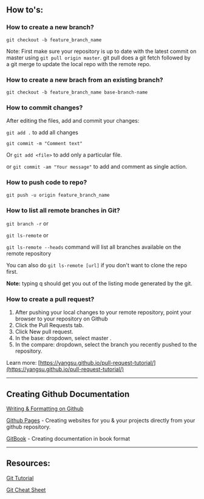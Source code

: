 ## How to's:

### How to create a new branch?

`git checkout -b feature_branch_name`

Note: First make sure your repository is up to date with the latest commit on master using `git pull origin master`. git pull does a git fetch followed by a git merge to update the local repo with the remote repo.

### How to create a new brach from an existing branch?

`git checkout -b feature_branch_name base-branch-name`

### How to commit changes?
After editing the files, add and commit your changes:

`git add .` to add all changes

`git commit -m "Comment text"`

Or `git add <file>` to add only a particular file.

or `git commit -am "Your message"` to add and comment as single action.

### How to push code to repo?

`git push -u origin feature_branch_name`

### How to list all remote branches in Git?

`git branch -r` or

`git ls-remote` or

`git ls-remote --heads` command will list all branches available on the remote repository

You can also do `git ls-remote [url]` if you don't want to clone the repo first.

**Note:** typing q should get you out of the listing mode generated by the git.

### How to create a pull request?

1. After pushing your local changes to your remote repository, point your browser to your repository on Github 
2. Click the Pull Requests tab. 
3. Click New pull request. 
4. In the base: dropdown, select master . 
5. In the compare: dropdown, select the branch you recently pushed to the repository. 

Learn more: [https://yangsu.github.io/pull-request-tutorial/](https://yangsu.github.io/pull-request-tutorial/)


***

## Creating Github Documentation

[Writing & Formatting on Github](https://help.github.com/categories/writing-on-github/) 

[Github Pages](https://pages.github.com/) - Creating websites for you & your projects directly from your github repository.

[GitBook](https://www.gitbook.com/?t=1) - Creating documentation in book format

***

## Resources: 
[Git Tutorial](http://try.github.io/) 

[Git Cheat Sheet](https://services.github.com/on-demand/downloads/github-git-cheat-sheet/)
